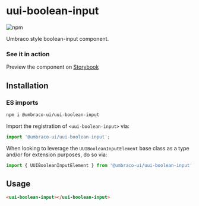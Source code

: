 # uui-boolean-input

![npm](https://img.shields.io/npm/v/@umbraco-ui/uui-boolean-input?logoColor=%231B264F)

Umbraco style boolean-input component.

### See it in action

Preview the component on [Storybook](http://localhost:6006/?path=/story/uui-boolean-input)

## Installation

### ES imports

```zsh
npm i @umbraco-ui/uui-boolean-input
```

Import the registration of `<uui-boolean-input>` via:

```javascript
import '@umbraco-ui/uui-boolean-input';
```

When looking to leverage the `UUIBooleanInputElement` base class as a type and/or for extension purposes, do so via:

```javascript
import { UUIBooleanInputElement } from '@umbraco-ui/uui-boolean-input';
```

## Usage

```html
<uui-boolean-input></uui-boolean-input>
```

